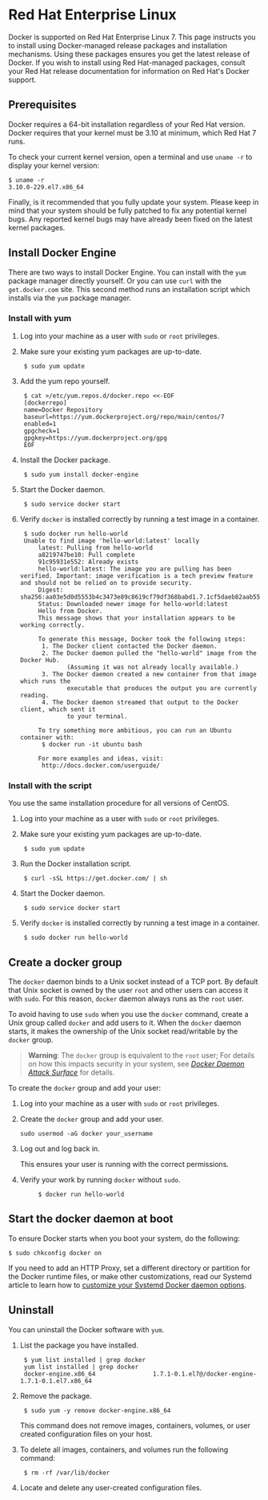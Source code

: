 <!--[metadata]>
+++
title = "Installation on Red Hat Enterprise Linux"
description = "Instructions for installing Docker on Red Hat Enterprise Linux."
keywords = ["Docker, Docker documentation, requirements, linux,  rhel"]
[menu.main]
parent = "smn_linux"
weight = -5
+++
<![end-metadata]-->

# Red Hat Enterprise Linux

Docker is supported on Red Hat Enterprise Linux 7. This page instructs you to
install using Docker-managed release packages and installation mechanisms. Using
these packages ensures you get the latest release of Docker. If you wish to
install using Red Hat-managed packages, consult your Red Hat release
documentation for information on Red Hat's Docker support.

## Prerequisites

Docker requires a 64-bit installation regardless of your Red Hat version. Docker
requires that your kernel must be 3.10 at minimum, which Red Hat 7 runs.

To check your current kernel version, open a terminal and use `uname -r` to
display your kernel version:

    $ uname -r
    3.10.0-229.el7.x86_64

Finally, is it recommended that you fully update your system. Please keep in
mind that your system should be fully patched to fix any potential kernel bugs.
Any reported kernel bugs may have already been fixed on the latest kernel
packages.

## Install Docker Engine

There are two ways to install Docker Engine.  You can install with the `yum` package manager directly yourself. Or you can use `curl` with the  `get.docker.com` site. This second method runs an installation script which installs via the `yum` package manager.

### Install with yum

1. Log into your machine as a user with `sudo` or `root` privileges.

2. Make sure your existing yum packages are up-to-date.

  		$ sudo yum update

3. Add the yum repo yourself.

  		$ cat >/etc/yum.repos.d/docker.repo <<-EOF
        [dockerrepo]
        name=Docker Repository
        baseurl=https://yum.dockerproject.org/repo/main/centos/7
        enabled=1
        gpgcheck=1
        gpgkey=https://yum.dockerproject.org/gpg
        EOF

4. Install the Docker package.

        $ sudo yum install docker-engine

5. Start the Docker daemon.

		$ sudo service docker start

6. Verify `docker` is installed correctly by running a test image in a container.

		$ sudo docker run hello-world
        Unable to find image 'hello-world:latest' locally
    		latest: Pulling from hello-world
    		a8219747be10: Pull complete
    		91c95931e552: Already exists
    		hello-world:latest: The image you are pulling has been verified. Important: image verification is a tech preview feature and should not be relied on to provide security.
    		Digest: sha256:aa03e5d0d5553b4c3473e89c8619cf79df368babd1.7.1cf5daeb82aab55838d
    		Status: Downloaded newer image for hello-world:latest
    		Hello from Docker.
    		This message shows that your installation appears to be working correctly.

    		To generate this message, Docker took the following steps:
    		 1. The Docker client contacted the Docker daemon.
    		 2. The Docker daemon pulled the "hello-world" image from the Docker Hub.
    				(Assuming it was not already locally available.)
    		 3. The Docker daemon created a new container from that image which runs the
    				executable that produces the output you are currently reading.
    		 4. The Docker daemon streamed that output to the Docker client, which sent it
    				to your terminal.

    		To try something more ambitious, you can run an Ubuntu container with:
    		 $ docker run -it ubuntu bash

    		For more examples and ideas, visit:
    		 http://docs.docker.com/userguide/

### Install with the script

You use the same installation procedure for all versions of CentOS.

1. Log into your machine as a user with `sudo` or `root` privileges.

2. Make sure your existing yum packages are up-to-date.

		$ sudo yum update

3. Run the Docker installation script.

		$ curl -sSL https://get.docker.com/ | sh

4. Start the Docker daemon.

		$ sudo service docker start

5. Verify `docker` is installed correctly by running a test image in a container.

		$ sudo docker run hello-world

## Create a docker group		

The `docker` daemon binds to a Unix socket instead of a TCP port. By default
that Unix socket is owned by the user `root` and other users can access it with
`sudo`. For this reason, `docker` daemon always runs as the `root` user.

To avoid having to use `sudo` when you use the `docker` command, create a Unix
group called `docker` and add users to it. When the `docker` daemon starts, it
makes the ownership of the Unix socket read/writable by the `docker` group.

>**Warning**: The `docker` group is equivalent to the `root` user; For details
>on how this impacts security in your system, see [*Docker Daemon Attack
>Surface*](/articles/security/#docker-daemon-attack-surface) for details.

To create the `docker` group and add your user:

1. Log into your machine as a user with `sudo` or `root` privileges.

2. Create the `docker` group and add your user.

    `sudo usermod -aG docker your_username`

3. Log out and log back in.

    This ensures your user is running with the correct permissions.

4. Verify your work by running `docker` without `sudo`.

			$ docker run hello-world

## Start the docker daemon at boot

To ensure Docker starts when you boot your system, do the following:

    $ sudo chkconfig docker on

If you need to add an HTTP Proxy, set a different directory or partition for the
Docker runtime files, or make other customizations, read our Systemd article to
learn how to [customize your Systemd Docker daemon options](/articles/systemd/).


## Uninstall

You can uninstall the Docker software with `yum`.  

1. List the package you have installed.

		$ yum list installed | grep docker
		yum list installed | grep docker
		docker-engine.x86_64                1.7.1-0.1.el7@/docker-engine-1.7.1-0.1.el7.x86_64

2. Remove the package.

		$ sudo yum -y remove docker-engine.x86_64

	This command does not remove images, containers, volumes, or user created
	configuration files on your host.

3. To delete all images, containers, and volumes run the following command:

		$ rm -rf /var/lib/docker

4. Locate and delete any user-created configuration files.
